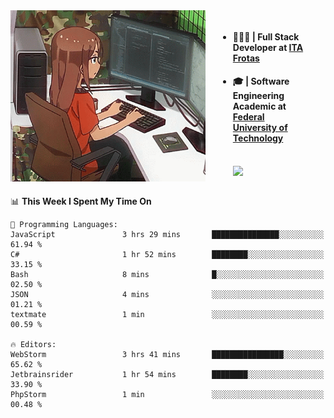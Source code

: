 
<body >
  <div style="display: flex; width: auto; margin-right: 30px ">
    <img align="right" width="312" height="274" style="padding-right:20px; " src="assets/umiko.gif" alt="Computer man" />
    <ul style="flex: 1;">
      <li><h4>🧑🏽‍💻 | Full Stack Developer at <a href="https://itafrotas.com//">ITA Frotas</a></h4></li>
      <li><h4>🎓 | Software Engineering Academic at <a href="http://www.utfpr.edu.br/">Federal University of Technology</a></h4></li>
      <br/>
      <a href="https://skillicons.dev">
        <img src="https://skillicons.dev/icons?i=ts,react,nodejs,go,swift,js,adonis,postgres,c,heroku,gradle,firebase,flutter,docker,aws,java,redis,kubernetes&theme=light&&perline=6 " />
      </a>
    </ul>  
    <br/>
  </div>
</body>


<!--START_SECTION:waka-->
📊 **This Week I Spent My Time On** 

```text
💬 Programming Languages: 
JavaScript               3 hrs 29 mins       ███████████████░░░░░░░░░░   61.94 % 
C#                       1 hr 52 mins        ████████░░░░░░░░░░░░░░░░░   33.15 % 
Bash                     8 mins              █░░░░░░░░░░░░░░░░░░░░░░░░   02.50 % 
JSON                     4 mins              ░░░░░░░░░░░░░░░░░░░░░░░░░   01.21 % 
textmate                 1 min               ░░░░░░░░░░░░░░░░░░░░░░░░░   00.59 % 

🔥 Editors: 
WebStorm                 3 hrs 41 mins       ████████████████░░░░░░░░░   65.62 % 
Jetbrainsrider           1 hr 54 mins        ████████░░░░░░░░░░░░░░░░░   33.90 % 
PhpStorm                 1 min               ░░░░░░░░░░░░░░░░░░░░░░░░░   00.48 % 
```


<!--END_SECTION:waka-->

<!--
**danielr0d/danielr0d** is a ✨ _special_ ✨ repository because its `README.md` (this file) appears on your GitHub profile.

Here are some ideas to get you started:

- 🔭 I’m currently working on ...
- 🌱 I’m currently learning ...
- 👯 I’m looking to collaborate on ...
- 🤔 I’m looking for help with ...
- 💬 Ask me about ...
- 📫 How to reach me: ...
- 😄 Pronouns: ...
- ⚡ Fun fact: ...
-->
